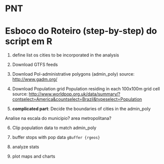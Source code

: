 # PNT

# Esboco do Roteiro (step-by-step) do script em R



1. define list os cities to be incorporated in the analysis


2. Download GTFS feeds

3. Download Pol-administrative polygons (admin_poly) 
source: http://www.gadm.org/

4. Download Population grid
Population residing in each 100x100m grid cell
source: http://www.worldpop.org.uk/data/summary/?contselect=America&countselect=Brazil&typeselect=Population


5. **complicated part**: Decide the boundaries of cities in the admin_poly

Analise na escala do municipio? area metropolitana?


6. Clip population data to match admin_poly


7. buffer stops with pop data `gBuffer {rgeos}`
	
8. analyze stats

9. plot maps and charts
